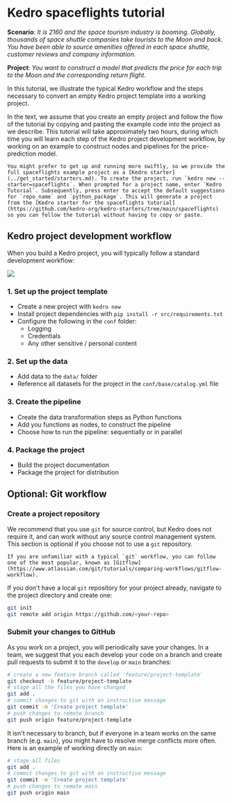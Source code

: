 # Kedro spaceflights tutorial

**Scenario**: *It is 2160 and the space tourism industry is booming. Globally, thousands of space shuttle companies take tourists to the Moon and back. You have been able to source amenities offered in each space shuttle, customer reviews and company information.*

**Project**: *You want to construct a model that predicts the price for each trip to the Moon and the corresponding return flight.*

In this tutorial, we illustrate the typical Kedro workflow and the steps necessary to convert an empty Kedro project template into a working project.

In the text, we assume that you create an empty project and follow the flow of the tutorial by copying and pasting the example code into the project as we describe. This tutorial will take approximately two hours, during which time you will learn each step of the Kedro project development workflow, by working on an example to construct nodes and pipelines for the price-prediction model.

```{note}
You might prefer to get up and running more swiftly, so we provide the full spaceflights example project as a [Kedro starter](../get_started/starters.md). To create the project, run `kedro new --starter=spaceflights`. When prompted for a project name, enter `Kedro Tutorial`. Subsequently, press enter to accept the default suggestions for `repo_name` and `python_package`. This will generate a project from the [Kedro starter for the spaceflights tutorial](https://github.com/kedro-org/kedro-starters/tree/main/spaceflights) so you can follow the tutorial without having to copy or paste.
```

## Kedro project development workflow

When you build a Kedro project, you will typically follow a standard development workflow:

![](../meta/images/typical_workflow.png)

### 1. Set up the project template

* Create a new project with `kedro new`
* Install project dependencies with `pip install -r src/requirements.txt`
* Configure the following in the `conf` folder:
	* Logging
	* Credentials
	* Any other sensitive / personal content

### 2. Set up the data

* Add data to the `data/` folder
* Reference all datasets for the project in the `conf/base/catalog.yml` file

### 3. Create the pipeline

* Create the data transformation steps as Python functions
* Add you functions as nodes, to construct the pipeline
* Choose how to run the pipeline: sequentially or in parallel

### 4. Package the project

 * Build the project documentation
 * Package the project for distribution

## Optional: Git workflow

### Create a project repository

We recommend that you use `git` for source control, but Kedro does not require it, and can work without any source control management system. This section is optional if you choose not to use a `git` repository.

```{note}
If you are unfamiliar with a typical `git` workflow, you can follow one of the most popular, known as [Gitflow](https://www.atlassian.com/git/tutorials/comparing-workflows/gitflow-workflow).
```

If you don't have a local `git` repository for your project already, navigate to the project directory and create one:

```bash
git init
git remote add origin https://github.com/<your-repo>
```

### Submit your changes to GitHub

As you work on a project, you will periodically save your changes. In a team, we suggest that you each develop your code on a branch and create pull requests to submit it to the `develop` or `main` branches:

```bash
# create a new feature branch called 'feature/project-template'
git checkout -b feature/project-template
# stage all the files you have changed
git add .
# commit changes to git with an instructive message
git commit -m 'Create project template'
# push changes to remote branch
git push origin feature/project-template
```

It isn't necessary to branch, but if everyone in a team works on the same branch (e.g. `main`), you might have to resolve merge conflicts more often. Here is an example of working directly on `main`:

```bash
# stage all files
git add .
# commit changes to git with an instructive message
git commit -m 'Create project template'
# push changes to remote main
git push origin main
```
